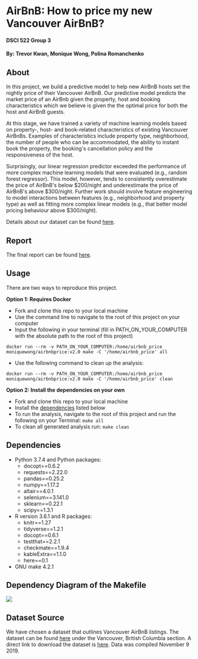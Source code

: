 # AirBnB: How to price my new Vancouver AirBnB? 
#### DSCI 522 Group 3
#### By: Trevor Kwan, Monique Wong, Polina Romanchenko

## About

In this project, we build a predictive model to help new AirBnB hosts set the nightly price of their Vancouver AirBnB. Our predictive model predicts the market price of an AirBnb given the property, host and booking characteristics which we believe is given the the optimal price for both the host and AirBnB guests. 

At this stage, we have trained a variety of machine learning models based on property-, host- and book-related characteristics of existing Vancouver AirBnBs. Examples of characteristics include property type, neighborhood, the number of people who can be accommodated, the ability to instant book the property, the booking's cancellation policy and the responsiveness of the host. 

Surprisingly, our linear regression predictor exceeded the performance of more complex machine learning models that were evaluated (e.g., random forest regressor). This model, however, tends to consistently overestimate the price of AirBnB's below \$200/night and underestimate the price of AirBnB's above \$300/night. Further work should involve feature engineering to model interactions between features (e.g., neighborhood and property type) as well as fitting more complex linear models (e.g., that better model pricing behaviour above $300/night). 

Details about our dataset can be found [here](#dataset-source).


## Report
The final report can be found [here](https://github.com/UBC-MDS/DSCI_522_Group_303/blob/master/docs/final_report_milestone_2.md).

## Usage
There are two ways to reproduce this project. 

**Option 1: Requires Docker**
- Fork and clone this repo to your local machine
- Use the command line to navigate to the root of this project on your computer
- Input the following in your terminal (fill in PATH_ON_YOUR_COMPUTER with the absolute path to the root of this project)

`docker run --rm -v PATH_ON_YOUR_COMPUTER:/home/airbnb_price moniquewong/airbnbprice:v2.0 make -C '/home/airbnb_price' all`

- Use the following command to clean up the analysis:

`docker run --rm -v PATH_ON_YOUR_COMPUTER:/home/airbnb_price moniquewong/airbnbprice:v2.0 make -C '/home/airbnb_price' clean`


**Option 2: Install the dependencies on your own**
- Fork and clone this repo to your local machine
- Install the [dependencies](#dependencies) listed below
- To run the analysis, navigate to the root of this project and run the following on your Terminal:
`make all`
- To clean all generated analysis run:
`make clean`

## Dependencies
  - Python 3.7.4 and Python packages:
      - docopt==0.6.2
      - requests==2.22.0
      - pandas==0.25.2
      - numpy==1.17.2
      - altair==4.0.1
      - selenium==3.141.0
      - sklearn==0.22.1
      - scipy==1.3.1
  - R version 3.6.1 and R packages:
      - knitr==1.27
      - tidyverse==1.2.1
      - docopt==0.6.1
      - testthat==2.2.1
      - checkmate==1.9.4
      - kableExtra==1.1.0
      - here==0.1
  - GNU make 4.2.1

## Dependency Diagram of the Makefile
![](makefile-details/Makefile.png)

## Dataset Source
We have chosen a dataset that outlines Vancouver AirBnB listings. The dataset can be found [here](http://insideairbnb.com/get-the-data.html) under the Vancouver, British Columbia section. A direct link to download the dataset is [here](http://data.insideairbnb.com/canada/bc/vancouver/2019-11-09/data/listings.csv.gz). Data was compiled November 9 2019. 
